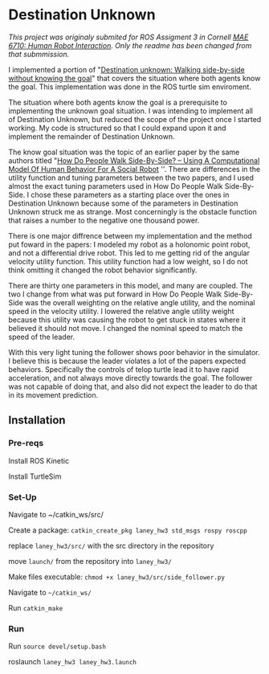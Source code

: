 # Destination Unknown

*This project was originaly submited for ROS Assigment 3 in Cornell [MAE 6710: Human Robot Interaction](http://hriclass.com/). Only the readme has been changed from that submmission.*

I implemented a portion of "[Destination unknown: Walking side-by-side without knowing the goal](https://www.researchgate.net/publication/262391011_Destination_unknown_Walking_side-by-side_without_knowing_the_goal)" that covers the situation where both agents know the goal. This implementation was done in the ROS turtle sim enviroment. 

The situation where both agents know the goal is a prerequisite to implementing the unknown goal situation. I was intending to implement all of Destination Unknown, but reduced the scope of the project once I started working. My code is structured so that I could expand upon it and implement the remainder of Destination Unknown.

The know goal situation was the topic of an earlier paper by the same authors titled "[How Do People Walk Side-By-Side? – Using A Computational Model Of Human Behavior For A Social Robot](http://www.dylanglas.com/research/pdf/morales-hri2012.pdf) ''. There are differences in the utility function and tuning parameters between the two papers, and I used almost the exact tuning parameters used in How Do People Walk Side-By-Side. I chose these parameters as a starting place over the ones in Destination Unknown because some of the parameters in Destination Unknown struck me as strange. Most concerningly is the obstacle function that raises a number to the negative one thousand power.

There is one major diffrence between my implementation and the method put foward in the papers: I modeled my robot as a holonomic point robot, and not a differential drive robot. This led to me getting rid of the angular velocity utility function. This utility function had a low weight, so I do not think omitting it changed the robot behavior significantly.

There are thirty one parameters in this model, and many are coupled. The two I change from what was put forward in How Do People Walk Side-By-Side was the overall weighting on the relative angle utility, and the nominal speed in the velocity utility. I lowered the relative angle utility weight because this utility was causing the robot to get stuck in states where it believed it should not move. I changed the nominal speed to match the speed of the leader.

With this very light tuning the follower shows poor behavior in the simulator. I believe this is because the leader violates a lot of the papers expected behaviors. Specifically the controls of telop turtle lead it to have rapid acceleration, and not always move directly towards the goal. The follower was not capable of doing that, and also did not expect the leader to do that in its movement prediction.

## Installation

### Pre-reqs

Install ROS Kinetic

Install TurtleSim

### Set-Up
Navigate to ~/catkin_ws/src/

Create a package: `catkin_create_pkg laney_hw3 std_msgs rospy roscpp`

replace `laney_hw3/src/` with the src directory in the repository

move `launch/` from the repository into `laney_hw3/`

Make files executable: `chmod +x laney_hw3/src/side_follower.py`

Navigate to `~/catkin_ws/`

Run `catkin_make`

### Run
Run `source devel/setup.bash`

roslaunch `laney_hw3 laney_hw3.launch`

